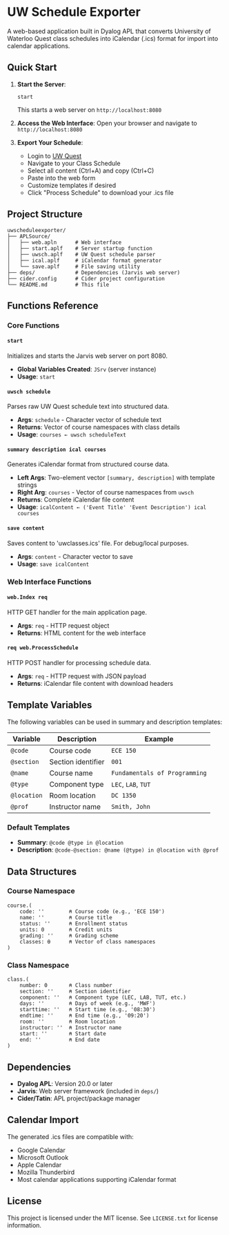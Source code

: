 # UW Schedule Exporter

A web-based application built in Dyalog APL that converts University of Waterloo Quest class schedules into iCalendar (.ics) format for import into calendar applications.

## Quick Start

1. **Start the Server**:
   ```apl
   start
   ```
   This starts a web server on `http://localhost:8080`

2. **Access the Web Interface**:
   Open your browser and navigate to `http://localhost:8080`

3. **Export Your Schedule**:
   - Login to [UW Quest](https://quest.pecs.uwaterloo.ca/psp/SS/?cmd=login)
   - Navigate to your Class Schedule
   - Select all content (Ctrl+A) and copy (Ctrl+C)
   - Paste into the web form
   - Customize templates if desired
   - Click "Process Schedule" to download your .ics file

## Project Structure

```
uwscheduleexporter/
├── APLSource/
│   ├── web.apln      # Web interface
│   ├── start.aplf    # Server startup function
│   ├── uwsch.aplf    # UW Quest schedule parser
│   ├── ical.aplf     # iCalendar format generator
│   └── save.aplf     # File saving utility
├── deps/             # Dependencies (Jarvis web server)
├── cider.config      # Cider project configuration
└── README.md         # This file
```

## Functions Reference

### Core Functions

#### `start`
Initializes and starts the Jarvis web server on port 8080.
- **Global Variables Created**: `JSrv` (server instance)
- **Usage**: `start`

#### `uwsch schedule`
Parses raw UW Quest schedule text into structured data.
- **Args**: `schedule` - Character vector of schedule text
- **Returns**: Vector of course namespaces with class details
- **Usage**: `courses ← uwsch scheduleText`

#### `summary description ical courses`
Generates iCalendar format from structured course data.
- **Left Args**: Two-element vector `[summary, description]` with template strings
- **Right Arg**: `courses` - Vector of course namespaces from `uwsch`
- **Returns**: Complete iCalendar file content
- **Usage**: `icalContent ← ('Event Title' 'Event Description') ical courses`

#### `save content`
Saves content to 'uwclasses.ics' file. For debug/local purposes.
- **Args**: `content` - Character vector to save
- **Usage**: `save icalContent`

### Web Interface Functions

#### `web.Index req`
HTTP GET handler for the main application page.
- **Args**: `req` - HTTP request object
- **Returns**: HTML content for the web interface

#### `req web.ProcessSchedule`
HTTP POST handler for processing schedule data.
- **Args**: `req` - HTTP request with JSON payload
- **Returns**: iCalendar file content with download headers

## Template Variables

The following variables can be used in summary and description templates:

| Variable | Description | Example |
|----------|-------------|---------|
| `@code` | Course code | `ECE 150` |
| `@section` | Section identifier | `001` |
| `@name` | Course name | `Fundamentals of Programming` |
| `@type` | Component type | `LEC`, `LAB`, `TUT` |
| `@location` | Room location | `DC 1350` |
| `@prof` | Instructor name | `Smith, John` |

### Default Templates

- **Summary**: `@code @type in @location`
- **Description**: `@code-@section: @name (@type) in @location with @prof`

## Data Structures

### Course Namespace
```apl
course.(
    code: ''        ⍝ Course code (e.g., 'ECE 150')
    name: ''        ⍝ Course title
    status: ''      ⍝ Enrollment status
    units: 0        ⍝ Credit units
    grading: ''     ⍝ Grading scheme
    classes: ⍬      ⍝ Vector of class namespaces
)
```

### Class Namespace
```apl
class.(
    number: 0       ⍝ Class number
    section: ''     ⍝ Section identifier
    component: ''   ⍝ Component type (LEC, LAB, TUT, etc.)
    days: ''        ⍝ Days of week (e.g., 'MWF')
    starttime: ''   ⍝ Start time (e.g., '08:30')
    endtime: ''     ⍝ End time (e.g., '09:20')
    room: ''        ⍝ Room location
    instructor: ''  ⍝ Instructor name
    start: ''       ⍝ Start date
    end: ''         ⍝ End date
)
```

## Dependencies

- **Dyalog APL**: Version 20.0 or later
- **Jarvis**: Web server framework (included in `deps/`)
- **Cider/Tatin**: APL project/package manager

## Calendar Import

The generated .ics files are compatible with:
- Google Calendar
- Microsoft Outlook
- Apple Calendar
- Mozilla Thunderbird
- Most calendar applications supporting iCalendar format

## License

This project is licensed under the MIT license. See `LICENSE.txt` for license information.
